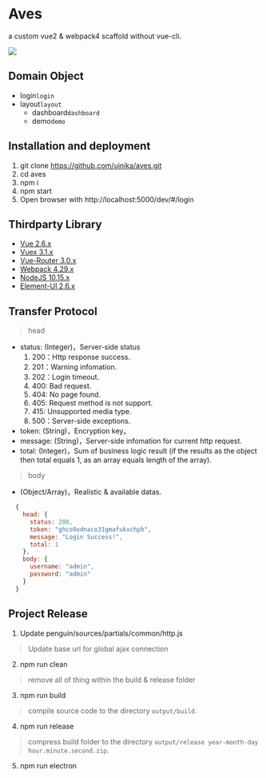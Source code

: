 # Aves

a custom vue2 & webpack4 scaffold without vue-cli.

![](sources/assets/favicon.ico)

## Domain Object

- login`login`
- layout`layout`
  - dashboard`dashboard`
  - demo`demo`

## Installation and deployment

1. git clone https://github.com/uinika/aves.git
2. cd aves
3. npm i
4. npm start
5. Open browser with http://localhost:5000/dev/#/login

## Thirdparty Library

- [Vue 2.6.x](https://vuejs.org/)
- [Vuex 3.1.x](https://vuejs.org/)
- [Vue-Router 3.0.x](https://vuejs.org/)
- [Webpack 4.29.x](https://webpack.js.org/)
- [NodeJS 10.15.x](https://nodejs.org/)
- [Element-UI 2.6.x](element.eleme.io/)

## Transfer Protocol

> head

- status: (Integer)，Server-side status
  1. 200：Http response success.
  2. 201：Warning infomation.
  3. 202：Login timeout.
  4. 400: Bad request.
  5. 404: No page found.
  6. 405: Request method is not support.
  7. 415: Unsupported media type.
  8. 500：Server-side exceptions.
- token: (String)，Encryption key。
- message: (String)，Server-side infomation for current http request.
- total: (Integer)，Sum of business logic result (if the results as the object then total equals 1, as an array equals length of the array).

> body

- (Object/Array)，Realistic & available datas.

```javascript
  {
    head: {
      status: 200,
      token: "ghco9xdnaco31gmafukxchph",
      message: "Login Success!",
      total: 1
    },
    body: {
      username: "admin",
      password: "admin"
    }
  }
```

## Project Release

1. Update penguin/sources/partials/common/http.js

> Update base url for global ajax connection

2. npm run clean

> remove all of thing within the build & release folder

3. npm run build

> compile source code to the directory `output/build`.

4. npm run release

> compress build folder to the directory `output/release year-month-day hour.minute.second.zip`.

5. npm run electron

